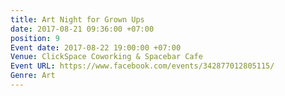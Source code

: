 ```yaml
---
title: Art Night for Grown Ups
date: 2017-08-21 09:36:00 +07:00
position: 9
Event date: 2017-08-22 19:00:00 +07:00
Venue: ClickSpace Coworking & Spacebar Cafe
Event URL: https://www.facebook.com/events/342877012805115/
Genre: Art
---
```


